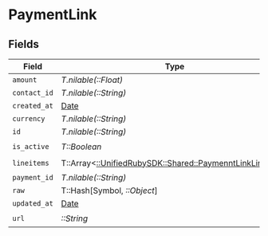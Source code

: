 # PaymentLink


## Fields

| Field                                                                                                   | Type                                                                                                    | Required                                                                                                | Description                                                                                             |
| ------------------------------------------------------------------------------------------------------- | ------------------------------------------------------------------------------------------------------- | ------------------------------------------------------------------------------------------------------- | ------------------------------------------------------------------------------------------------------- |
| `amount`                                                                                                | *T.nilable(::Float)*                                                                                    | :heavy_minus_sign:                                                                                      | N/A                                                                                                     |
| `contact_id`                                                                                            | *T.nilable(::String)*                                                                                   | :heavy_minus_sign:                                                                                      | N/A                                                                                                     |
| `created_at`                                                                                            | [Date](https://ruby-doc.org/stdlib-2.6.1/libdoc/date/rdoc/Date.html)                                    | :heavy_minus_sign:                                                                                      | N/A                                                                                                     |
| `currency`                                                                                              | *T.nilable(::String)*                                                                                   | :heavy_minus_sign:                                                                                      | N/A                                                                                                     |
| `id`                                                                                                    | *T.nilable(::String)*                                                                                   | :heavy_minus_sign:                                                                                      | N/A                                                                                                     |
| `is_active`                                                                                             | *T::Boolean*                                                                                            | :heavy_check_mark:                                                                                      | N/A                                                                                                     |
| `lineitems`                                                                                             | T::Array<[::UnifiedRubySDK::Shared::PaymenntLinkLineitem](../../models/shared/paymenntlinklineitem.md)> | :heavy_check_mark:                                                                                      | N/A                                                                                                     |
| `payment_id`                                                                                            | *T.nilable(::String)*                                                                                   | :heavy_minus_sign:                                                                                      | N/A                                                                                                     |
| `raw`                                                                                                   | T::Hash[Symbol, *::Object*]                                                                             | :heavy_minus_sign:                                                                                      | N/A                                                                                                     |
| `updated_at`                                                                                            | [Date](https://ruby-doc.org/stdlib-2.6.1/libdoc/date/rdoc/Date.html)                                    | :heavy_minus_sign:                                                                                      | N/A                                                                                                     |
| `url`                                                                                                   | *::String*                                                                                              | :heavy_check_mark:                                                                                      | N/A                                                                                                     |